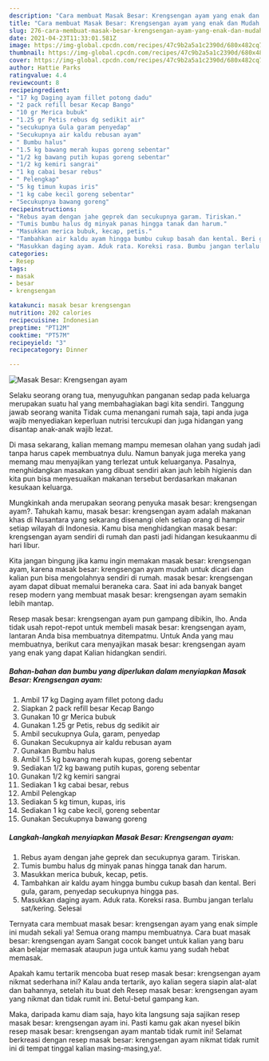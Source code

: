 ```yaml
---
description: "Cara membuat Masak Besar: Krengsengan ayam yang enak dan Mudah Dibuat"
title: "Cara membuat Masak Besar: Krengsengan ayam yang enak dan Mudah Dibuat"
slug: 276-cara-membuat-masak-besar-krengsengan-ayam-yang-enak-dan-mudah-dibuat
date: 2021-04-23T11:33:01.581Z
image: https://img-global.cpcdn.com/recipes/47c9b2a5a1c2390d/680x482cq70/masak-besar-krengsengan-ayam-foto-resep-utama.jpg
thumbnail: https://img-global.cpcdn.com/recipes/47c9b2a5a1c2390d/680x482cq70/masak-besar-krengsengan-ayam-foto-resep-utama.jpg
cover: https://img-global.cpcdn.com/recipes/47c9b2a5a1c2390d/680x482cq70/masak-besar-krengsengan-ayam-foto-resep-utama.jpg
author: Hattie Parks
ratingvalue: 4.4
reviewcount: 8
recipeingredient:
- "17 kg Daging ayam fillet potong dadu"
- "2 pack refill besar Kecap Bango"
- "10 gr Merica bubuk"
- "1.25 gr Petis rebus dg sedikit air"
- "secukupnya Gula garam penyedap"
- "Secukupnya air kaldu rebusan ayam"
- " Bumbu halus"
- "1.5 kg bawang merah kupas goreng sebentar"
- "1/2 kg bawang putih kupas goreng sebentar"
- "1/2 kg kemiri sangrai"
- "1 kg cabai besar rebus"
- " Pelengkap"
- "5 kg timun kupas iris"
- "1 kg cabe kecil goreng sebentar"
- "Secukupnya bawang goreng"
recipeinstructions:
- "Rebus ayam dengan jahe geprek dan secukupnya garam. Tiriskan."
- "Tumis bumbu halus dg minyak panas hingga tanak dan harum."
- "Masukkan merica bubuk, kecap, petis."
- "Tambahkan air kaldu ayam hingga bumbu cukup basah dan kental. Beri gula, garam, penyedap secukupnya hingga pas."
- "Masukkan daging ayam. Aduk rata. Koreksi rasa. Bumbu jangan terlalu sat/kering. Selesai"
categories:
- Resep
tags:
- masak
- besar
- krengsengan

katakunci: masak besar krengsengan 
nutrition: 202 calories
recipecuisine: Indonesian
preptime: "PT12M"
cooktime: "PT57M"
recipeyield: "3"
recipecategory: Dinner

---
```



![Masak Besar: Krengsengan ayam](https://img-global.cpcdn.com/recipes/47c9b2a5a1c2390d/680x482cq70/masak-besar-krengsengan-ayam-foto-resep-utama.jpg)

Selaku seorang orang tua, menyuguhkan panganan sedap pada keluarga merupakan suatu hal yang membahagiakan bagi kita sendiri. Tanggung jawab seorang  wanita Tidak cuma menangani rumah saja, tapi anda juga wajib menyediakan keperluan nutrisi tercukupi dan juga hidangan yang disantap anak-anak wajib lezat.

Di masa  sekarang, kalian memang mampu memesan olahan yang sudah jadi tanpa harus capek membuatnya dulu. Namun banyak juga mereka yang memang mau menyajikan yang terlezat untuk keluarganya. Pasalnya, menghidangkan masakan yang dibuat sendiri akan jauh lebih higienis dan kita pun bisa menyesuaikan makanan tersebut berdasarkan makanan kesukaan keluarga. 



Mungkinkah anda merupakan seorang penyuka masak besar: krengsengan ayam?. Tahukah kamu, masak besar: krengsengan ayam adalah makanan khas di Nusantara yang sekarang disenangi oleh setiap orang di hampir setiap wilayah di Indonesia. Kamu bisa menghidangkan masak besar: krengsengan ayam sendiri di rumah dan pasti jadi hidangan kesukaanmu di hari libur.

Kita jangan bingung jika kamu ingin memakan masak besar: krengsengan ayam, karena masak besar: krengsengan ayam mudah untuk dicari dan kalian pun bisa mengolahnya sendiri di rumah. masak besar: krengsengan ayam dapat dibuat memalui beraneka cara. Saat ini ada banyak banget resep modern yang membuat masak besar: krengsengan ayam semakin lebih mantap.

Resep masak besar: krengsengan ayam pun gampang dibikin, lho. Anda tidak usah repot-repot untuk membeli masak besar: krengsengan ayam, lantaran Anda bisa membuatnya ditempatmu. Untuk Anda yang mau membuatnya, berikut cara menyajikan masak besar: krengsengan ayam yang enak yang dapat Kalian hidangkan sendiri.

<!--inarticleads1-->

##### Bahan-bahan dan bumbu yang diperlukan dalam menyiapkan Masak Besar: Krengsengan ayam:

1. Ambil 17 kg Daging ayam fillet potong dadu
1. Siapkan 2 pack refill besar Kecap Bango
1. Gunakan 10 gr Merica bubuk
1. Gunakan 1.25 gr Petis, rebus dg sedikit air
1. Ambil secukupnya Gula, garam, penyedap
1. Gunakan Secukupnya air kaldu rebusan ayam
1. Gunakan  Bumbu halus
1. Ambil 1.5 kg bawang merah kupas, goreng sebentar
1. Sediakan 1/2 kg bawang putih kupas, goreng sebentar
1. Gunakan 1/2 kg kemiri sangrai
1. Sediakan 1 kg cabai besar, rebus
1. Ambil  Pelengkap
1. Sediakan 5 kg timun, kupas, iris
1. Sediakan 1 kg cabe kecil, goreng sebentar
1. Gunakan Secukupnya bawang goreng




<!--inarticleads2-->

##### Langkah-langkah menyiapkan Masak Besar: Krengsengan ayam:

1. Rebus ayam dengan jahe geprek dan secukupnya garam. Tiriskan.
1. Tumis bumbu halus dg minyak panas hingga tanak dan harum.
1. Masukkan merica bubuk, kecap, petis.
1. Tambahkan air kaldu ayam hingga bumbu cukup basah dan kental. Beri gula, garam, penyedap secukupnya hingga pas.
1. Masukkan daging ayam. Aduk rata. Koreksi rasa. Bumbu jangan terlalu sat/kering. Selesai




Ternyata cara membuat masak besar: krengsengan ayam yang enak simple ini mudah sekali ya! Semua orang mampu membuatnya. Cara buat masak besar: krengsengan ayam Sangat cocok banget untuk kalian yang baru akan belajar memasak ataupun juga untuk kamu yang sudah hebat memasak.

Apakah kamu tertarik mencoba buat resep masak besar: krengsengan ayam nikmat sederhana ini? Kalau anda tertarik, ayo kalian segera siapin alat-alat dan bahannya, setelah itu buat deh Resep masak besar: krengsengan ayam yang nikmat dan tidak rumit ini. Betul-betul gampang kan. 

Maka, daripada kamu diam saja, hayo kita langsung saja sajikan resep masak besar: krengsengan ayam ini. Pasti kamu gak akan nyesel bikin resep masak besar: krengsengan ayam mantab tidak rumit ini! Selamat berkreasi dengan resep masak besar: krengsengan ayam nikmat tidak rumit ini di tempat tinggal kalian masing-masing,ya!.

